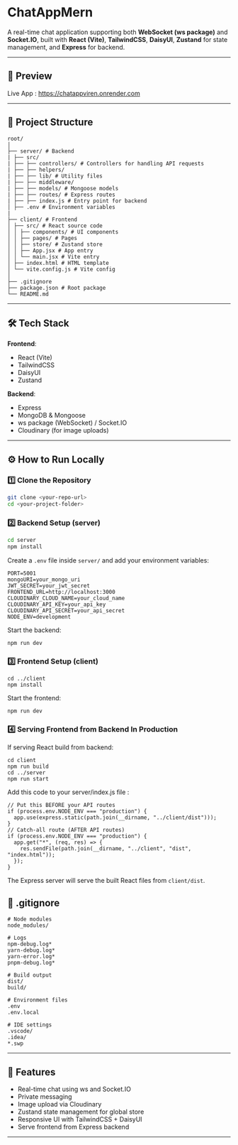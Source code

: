 # ChatAppMern

A real-time chat application supporting both **WebSocket (ws package)** and **Socket.IO**, built with **React (Vite)**, **TailwindCSS**, **DaisyUI**, **Zustand** for state management, and **Express** for backend.

---

## 🚀 Preview
Live App : https://chatappviren.onrender.com

---

## 📂 Project Structure

```
root/
│
├── server/ # Backend
| ├── src/
| ├── ├── controllers/ # Controllers for handling API requests
| ├── ├── helpers/
| ├── ├── lib/ # Utility files
| ├── ├── middleware/
| ├── ├── models/ # Mongoose models
| ├── ├── routes/ # Express routes
| ├── ├── index.js # Entry point for backend
│ ├── .env # Environment variables
|
├── client/ # Frontend
│ ├── src/ # React source code
│ │ ├── components/ # UI components
│ │ ├── pages/ # Pages
│ │ ├── store/ # Zustand store
│ │ ├── App.jsx # App entry
│ │ └── main.jsx # Vite entry
│ ├── index.html # HTML template
│ └── vite.config.js # Vite config
│
├── .gitignore
├── package.json # Root package
└── README.md

```


---

## 🛠 Tech Stack

**Frontend**:  
- React (Vite)  
- TailwindCSS  
- DaisyUI  
- Zustand  

**Backend**:  
- Express  
- MongoDB & Mongoose  
- ws package (WebSocket) / Socket.IO  
- Cloudinary (for image uploads)  

---

## ⚙️ How to Run Locally

### 1️⃣ Clone the Repository
```bash
git clone <your-repo-url>
cd <your-project-folder>
```
### 2️⃣ Backend Setup (server)
```bash
cd server
npm install
```

Create a ```.env``` file inside ```server/``` and add your environment variables:
```
PORT=5001
mongoURI=your_mongo_uri
JWT_SECRET=your_jwt_secret
FRONTEND_URL=http://localhost:3000
CLOUDINARY_CLOUD_NAME=your_cloud_name
CLOUDINARY_API_KEY=your_api_key
CLOUDINARY_API_SECRET=your_api_secret
NODE_ENV=development
```
Start the backend:
```
npm run dev
```
### 3️⃣ Frontend Setup (client)
```
cd ../client
npm install
```
Start the frontend:
```
npm run dev
```

### 4️⃣ Serving Frontend from Backend In Production

If serving React build from backend:
```
cd client
npm run build
cd ../server
npm run start
```
Add this code to your server/index.js file : 
```
// Put this BEFORE your API routes
if (process.env.NODE_ENV === "production") {
  app.use(express.static(path.join(__dirname, "../client/dist")));
}
// Catch-all route (AFTER API routes)
if (process.env.NODE_ENV === "production") {
  app.get("*", (req, res) => {
    res.sendFile(path.join(__dirname, "../client", "dist", "index.html"));
  });
}
```
The Express server will serve the built React files from ```client/dist```.

## 📜 .gitignore
```
# Node modules
node_modules/

# Logs
npm-debug.log*
yarn-debug.log*
yarn-error.log*
pnpm-debug.log*

# Build output
dist/
build/

# Environment files
.env
.env.local

# IDE settings
.vscode/
.idea/
*.swp

```



---

## 📌 Features

- Real-time chat using ws and Socket.IO
- Private messaging
- Image upload via Cloudinary
- Zustand state management for global store
- Responsive UI with TailwindCSS + DaisyUI
- Serve frontend from Express backend
---
